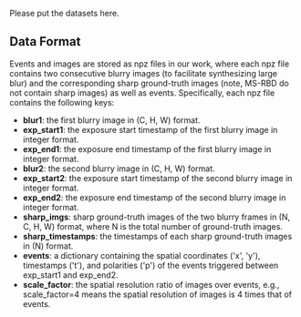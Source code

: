 Please put the datasets here. 
## Data Format
Events and images are stored as npz files in our work, where each npz file contains two consecutive blurry images (to facilitate synthesizing large blur) 
and the corresponding sharp ground-truth images (note, MS-RBD do not contain sharp images) as well as events. 
Specifically, each npz file contains the following keys:
- **blur1**: the first blurry image in (C, H, W) format.
- **exp_start1**: the exposure start timestamp of the first blurry image in integer format.
- **exp_end1**: the exposure end timestamp of the first blurry image in integer format.
- **blur2**: the second blurry image in (C, H, W) format.
- **exp_start2**: the exposure start timestamp of the second blurry image in integer format.
- **exp_end2**: the exposure end timestamp of the second blurry image in integer format.
- **sharp_imgs**: sharp ground-truth images of the two blurry frames in (N, C, H, W) format, where N is the total number of ground-truth images.
- **sharp_timestamps**: the timestamps of each sharp ground-truth images in (N) format. 
- **events**: a dictionary containing the spatial coordinates ('x', 'y'), timestamps ('t'), and polarities ('p') of the events triggered between exp_start1 and exp_end2. 
- **scale_factor**: the spatial resolution ratio of images over events, e.g., scale_factor=4 means the spatial resolution of images is 4 times that of events.
